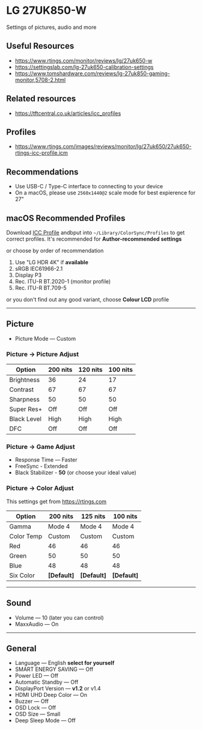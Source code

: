 # LG 27UK850-W

Settings of pictures, audio and more

## Useful Resources

- <https://www.rtings.com/monitor/reviews/lg/27uk650-w>
- <https://settingslab.com/lg-27uk650-calibration-settings>
- <https://www.tomshardware.com/reviews/lg-27uk850-gaming-monitor,5708-2.html>

## Related resources

- <https://tftcentral.co.uk/articles/icc_profiles>

## Profiles

- <https://www.rtings.com/images/reviews/monitor/lg/27uk650/27uk650-rtings-icc-profile.icm>

## Recommendations

- Use USB-C / Type-C interface to connecting to your device
- On a macOS, please use `2560x1440@2` scale mode for best expierence for 27"

## macOS Recommended Profiles

Download [ICC Profile](#profiles) andbput into `~/Library/ColorSync/Profiles`
to get correct profiles. It's recommended for **Author-recommended settings**

or choose by order of recommendation

1. Use "LG HDR 4K" if **available**
2. sRGB IEC61966-2.1
3. Display P3
4. Rec. ITU-R BT.2020-1 (monitor profile)
5. Rec. ITU-R BT.709-5

or you don't find out any good variant, choose **Colour LCD** profile

---

## Picture

- Picture Mode — Custom

### Picture → Picture Adjust

| Option      | 200 nits | 120 nits | 100 nits |
| ----------- | -------- | -------- | -------- |
| Brightness  | 36       | 24       | 17       |
| Contrast    | 67       | 67       | 67       |
| Sharpness   | 50       | 50       | 50       |
| Super Res+  | Off      | Off      | Off      |
| Black Level | High     | High     | High     |
| DFC         | Off      | Off      | Off      |

### Picture → Game Adjust

- Response Time — Faster
- FreeSync - Extended
- Black Stabilizer - **50** (or choose your ideal value)

### Picture → Color Adjust

This settings get from <https://rtings.com>

| Option     | 200 nits      | 125 nits      | 100 nits      |
| ---------- | ------------- | ------------- | ------------- |
| Gamma      | Mode 4        | Mode 4        | Mode 4        |
| Color Temp | Custom        | Custom        | Custom        |
| Red        | 46            | 46            | 46            |
| Green      | 50            | 50            | 50            |
| Blue       | 48            | 48            | 48            |
| Six Color  | **[Default]** | **[Default]** | **[Default]** |

---

## Sound

- Volume — 10 (later you can control)
- MaxxAudio — On

---

## General

- Language — English **select for yourself**
- SMART ENERGY SAVING — Off
- Power LED — Off
- Automatic Standby — Off
- DisplayPort Version — **v1.2** or v1.4
- HDMI UHD Deep Color — On
- Buzzer — Off
- OSD Lock — Off
- OSD Size — Small
- Deep Sleep Mode — Off
